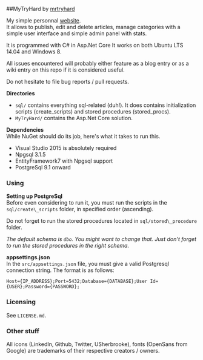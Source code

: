 ##MyTryHard
by [mrtryhard](https://github.com/mrtryhard)
  
My simple personnal [website](https://www.mrtryhard.info/).  
It allows to publish, edit and delete articles, manage categories with a
simple user interface and simple admin panel with stats.
  
It is programmed with C# in Asp.Net Core 
It works on both Ubuntu LTS 14.04 and Windows 8.  
  
All issues encountered will probably either feature as a blog entry or as a wiki entry on this repo
if it is considered useful.

Do not hesitate to file bug reports / pull requests.

**Directories**  
 
* `sql/` contains everything sql-related (duh!). It does contains initialization scripts (create\_scripts) and stored procedures (stored\_procs).   
* `MyTryHard/` contains the Asp.Net Core solution. 

**Dependencies**  
While NuGet should do its job, here's what it takes to run this.  

* Visual Studio 2015 is absolutely required  
* Npgsql 3.1.5
* EntityFramework7 with Npgsql support
* PostgreSql 9.1 onward  

### Using
**Setting up PostgreSql**  
Before even considering to run it, you must run the scripts in the `sql/create\_scripts` folder, 
in specified order (ascending).  
  
Do not forget to run the stored procedures located in `sql/stored\_procedure` folder. 

*The default schema is `dbo`. You might want to change that. Just don't forget to run the stored
procedures in the right schema.*

**appsettings.json**  
In the `src/appsettings.json` file, you must give a valid Postgresql connection string.  The format
is as follows:  
```
Host={IP_ADDRESS};Port=5432;Database={DATABASE};User Id={USER};Password={PASSWORD};
```

### Licensing
See `LICENSE.md`.


### Other stuff
All icons (LinkedIn, Github, Twitter, USherbrooke), fonts (OpenSans from Google) are trademarks of their respective creators / owners. 

